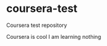 # coursera-test
Coursera test repository
<!doctype html>
<html>
<head>
<meta charset="utf-8">
<title>Coursera is Cool!</title>
</head>
<body>
Coursera is cool I am learning nothing
</body>
</html>